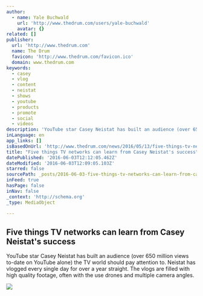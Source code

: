 ```yaml
---
author:
  - name: Yale Buchwald
    url: 'http://www.thedrum.com/users/yale-buchwald'
    avatar: {}
related: []
publisher:
  url: 'http://www.thedrum.com'
  name: The Drum
  favicon: 'http://www.thedrum.com/favicon.ico'
  domain: www.thedrum.com
keywords:
  - casey
  - vlog
  - content
  - neistat
  - shows
  - youtube
  - products
  - promote
  - social
  - videos
description: 'YouTube star Casey Neistat has built an audience (over 650 million views to-date on YouTube alone) the TV world should pay attention to. Neistat has vlogged every single day for over a year straight. The vlogs are filled with high quality footage, often with the use drones and multiple camera angles.'
inLanguage: en
app_links: []
isBasedOnUrl: 'http://www.thedrum.com/news/2016/05/13/five-things-tv-networks-can-learn-casey-neistats-success'
title: "Five things TV networks can learn from Casey Neistat's success"
datePublished: '2016-06-03T12:12:05.462Z'
dateModified: '2016-06-03T12:09:05.103Z'
starred: false
sourcePath: _posts/2016-06-03-five-things-tv-networks-can-learn-from-casey-neistats-succe.md
inFeed: true
hasPage: false
inNav: false
_context: 'http://schema.org'
_type: MediaObject

---
```

<article style=""><h1>Five things TV networks can learn from Casey Neistat's success</h1><p>YouTube star Casey Neistat has built an audience (over 650 million views to-date on YouTube alone) the TV world should pay attention to. Neistat has vlogged every single day for over a year straight. The vlogs are filled with high quality footage, often with the use drones and multiple camera angles.</p><img src="http://img01.thedrum.com/news/tmp/108945/casey_portrait_818-818x545.jpg" /></article>